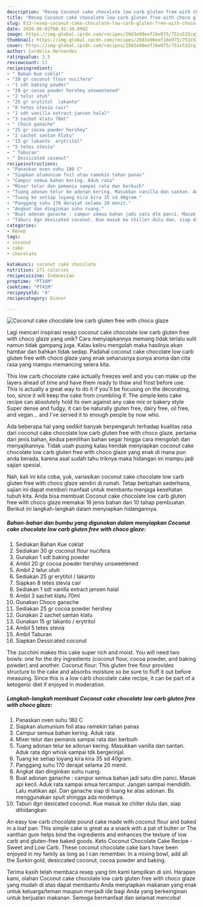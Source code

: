 ```yaml
---
description: "Resep Coconut cake chocolate low carb gluten free with choco glaze, Bisa Manjain Lidah"
title: "Resep Coconut cake chocolate low carb gluten free with choco glaze, Bisa Manjain Lidah"
slug: 813-resep-coconut-cake-chocolate-low-carb-gluten-free-with-choco-glaze-bisa-manjain-lidah
date: 2020-06-02T08:41:34.898Z
image: https://img-global.cpcdn.com/recipes/20d3e00eef16e975/751x532cq70/coconut-cake-chocolate-low-carb-gluten-free-with-choco-glaze-foto-resep-utama.jpg
thumbnail: https://img-global.cpcdn.com/recipes/20d3e00eef16e975/751x532cq70/coconut-cake-chocolate-low-carb-gluten-free-with-choco-glaze-foto-resep-utama.jpg
cover: https://img-global.cpcdn.com/recipes/20d3e00eef16e975/751x532cq70/coconut-cake-chocolate-low-carb-gluten-free-with-choco-glaze-foto-resep-utama.jpg
author: Cordelia Hernandez
ratingvalue: 3.5
reviewcount: 13
recipeingredient:
- " Bahan Kue coklat"
- "30 gr coconut flour nucifera"
- "1 sdt baking powder"
- "20 gr cocoa powder hershey unsweetened"
- "2 telur utuh"
- "25 gr erytitol  lakanto"
- "8 tetes stevia cair"
- "1 sdt vanilla extract jansen halal"
- "3 sachet klatu 70ml"
- " Choco ganache"
- "25 gr cocoa powder hershey"
- "2 sachet santan klatu"
- "15 gr lakanto  erytritol"
- "5 tetes stevia"
- " Taburan"
- " Dessicated coconut"
recipeinstructions:
- "Panaskan oven suhu 180 C"
- "Siapkan alumunium foil atau ramekin tahan panas"
- "Campur semua bahan kering. Aduk rata"
- "Mixer telur dan pemanis sampai rata dan berbuih"
- "Tuang adonan telur ke adonan kering. Masukkan vanilla dan santan. Aduk rata dgn whisk sampai tdk bergerinjal."
- "Tuang ke setiap loyang kira kira 35 sd 40gram."
- "Panggang suhu 170 derajat selama 20 menit."
- "Angkat dan dinginkan suhu ruang."
- "Buat adonan ganache : campur semua bahan jadi satu dlm panci. Masak api kecil. Aduk rata sampai smua tercampur. Jangan sampai mendidih. Lalu matikan api. Dan ganache siap di tuang ke atas adonan. Bs menggunakan spuit shingga ada modelnya."
- "Taburi dgn desicated coconut. Kue masuk ke chiller dulu dan. siap dihidangkan"
categories:
- Resep
tags:
- coconut
- cake
- chocolate

katakunci: coconut cake chocolate 
nutrition: 271 calories
recipecuisine: Indonesian
preptime: "PT34M"
cooktime: "PT41M"
recipeyield: "4"
recipecategory: Dinner

---
```



![Coconut cake chocolate low carb gluten free with choco glaze](https://img-global.cpcdn.com/recipes/20d3e00eef16e975/751x532cq70/coconut-cake-chocolate-low-carb-gluten-free-with-choco-glaze-foto-resep-utama.jpg)

Lagi mencari inspirasi resep coconut cake chocolate low carb gluten free with choco glaze yang unik? Cara menyiapkannya memang tidak terlalu sulit namun tidak gampang juga. Kalau keliru mengolah maka hasilnya akan hambar dan bahkan tidak sedap. Padahal coconut cake chocolate low carb gluten free with choco glaze yang enak seharusnya punya aroma dan cita rasa yang mampu memancing selera kita.

This low carb chocolate cake actually freezes well and you can make up the layers ahead of time and have them ready to thaw and frost before use. This is actually a great way to do it if you&#39;ll be focusing on the decorating, too, since it will keep the cake from crumbling if. The simple keto cake recipe can absolutely hold its own against any cake mix or bakery style Super dense and fudgy, it can be naturally gluten free, dairy free, oil free, and vegan… and I&#39;ve served it to enough people by now who.

Ada beberapa hal yang sedikit banyak berpengaruh terhadap kualitas rasa dari coconut cake chocolate low carb gluten free with choco glaze, pertama dari jenis bahan, kedua pemilihan bahan segar hingga cara mengolah dan menyajikannya. Tidak usah pusing kalau hendak menyiapkan coconut cake chocolate low carb gluten free with choco glaze yang enak di mana pun anda berada, karena asal sudah tahu triknya maka hidangan ini mampu jadi sajian spesial.


Nah, kali ini kita coba, yuk, variasikan coconut cake chocolate low carb gluten free with choco glaze sendiri di rumah. Tetap berbahan sederhana, sajian ini dapat memberi manfaat untuk membantu menjaga kesehatan tubuh kita. Anda bisa membuat Coconut cake chocolate low carb gluten free with choco glaze memakai 16 jenis bahan dan 10 tahap pembuatan. Berikut ini langkah-langkah dalam menyiapkan hidangannya.

<!--inarticleads1-->

##### Bahan-bahan dan bumbu yang digunakan dalam menyiapkan Coconut cake chocolate low carb gluten free with choco glaze:

1. Sediakan  Bahan Kue coklat
1. Sediakan 30 gr coconut flour nucifera
1. Gunakan 1 sdt baking powder
1. Ambil 20 gr cocoa powder hershey unsweetened
1. Ambil 2 telur utuh
1. Sediakan 25 gr erytitol / lakanto
1. Siapkan 8 tetes stevia cair
1. Sediakan 1 sdt vanilla extract jansen halal
1. Ambil 3 sachet klatu 70ml
1. Gunakan  Choco ganache
1. Sediakan 25 gr cocoa powder hershey
1. Gunakan 2 sachet santan klatu
1. Gunakan 15 gr lakanto / erytritol
1. Ambil 5 tetes stevia
1. Ambil  Taburan
1. Siapkan  Dessicated coconut


The zucchini makes this cake super rich and moist. You will need two bowls: one for the dry ingredients (coconut flour, cocoa powder, and baking powder) and another. Coconut flour: This gluten free flour provides structure to the cake and absorbs moisture so be sure to fluff it out before measuing. Since this is a low carb chocolate cake recipe, it can be part of a ketogenic diet if enjoyed in moderation. 

<!--inarticleads2-->

##### Langkah-langkah membuat Coconut cake chocolate low carb gluten free with choco glaze:

1. Panaskan oven suhu 180 C
1. Siapkan alumunium foil atau ramekin tahan panas
1. Campur semua bahan kering. Aduk rata
1. Mixer telur dan pemanis sampai rata dan berbuih
1. Tuang adonan telur ke adonan kering. Masukkan vanilla dan santan. Aduk rata dgn whisk sampai tdk bergerinjal.
1. Tuang ke setiap loyang kira kira 35 sd 40gram.
1. Panggang suhu 170 derajat selama 20 menit.
1. Angkat dan dinginkan suhu ruang.
1. Buat adonan ganache : campur semua bahan jadi satu dlm panci. Masak api kecil. Aduk rata sampai smua tercampur. Jangan sampai mendidih. Lalu matikan api. Dan ganache siap di tuang ke atas adonan. Bs menggunakan spuit shingga ada modelnya.
1. Taburi dgn desicated coconut. Kue masuk ke chiller dulu dan. siap dihidangkan


An easy low carb chocolate pound cake made with coconut flour and baked in a loaf pan. This simple cake is great as a snack with a pat of butter or The xanthan gum helps bind the ingredients and enhances the texture of low carb and gluten-free baked goods. Keto Coconut Chocolate Cake Recipe - Sweet and Low Carb. These coconut chocolate cake bars have been enjoyed in my family as long as I can remember. In a mixing bowl, add all the Surkin gold, desiccated coconut, cocoa powder and baking. 

Terima kasih telah membaca resep yang tim kami tampilkan di sini. Harapan kami, olahan Coconut cake chocolate low carb gluten free with choco glaze yang mudah di atas dapat membantu Anda menyiapkan makanan yang enak untuk keluarga/teman maupun menjadi ide bagi Anda yang berkeinginan untuk berjualan makanan. Semoga bermanfaat dan selamat mencoba!
